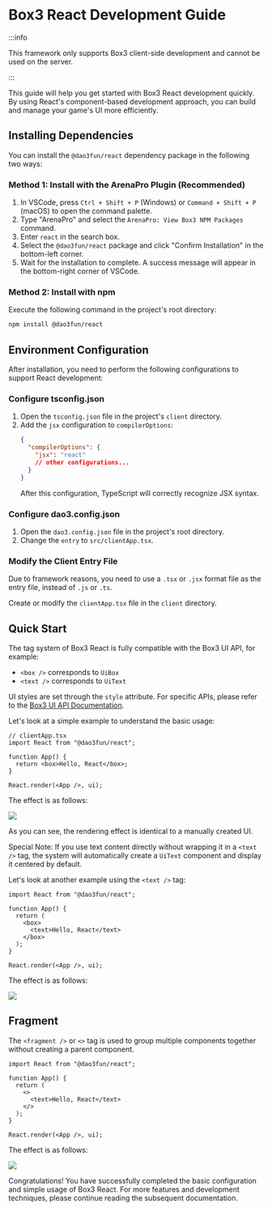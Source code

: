 # Box3 React Development Guide

:::info

This framework only supports Box3 client-side development and cannot be used on the server.

:::

This guide will help you get started with Box3 React development quickly. By using React's component-based development approach, you can build and manage your game's UI more efficiently.

## Installing Dependencies

You can install the `@dao3fun/react` dependency package in the following two ways:

### Method 1: Install with the ArenaPro Plugin (Recommended)

1.  In VSCode, press `Ctrl + Shift + P` (Windows) or `Command + Shift + P` (macOS) to open the command palette.
2.  Type "ArenaPro" and select the `ArenaPro: View Box3 NPM Packages` command.
3.  Enter `react` in the search box.
4.  Select the `@dao3fun/react` package and click "Confirm Installation" in the bottom-left corner.
5.  Wait for the installation to complete. A success message will appear in the bottom-right corner of VSCode.

### Method 2: Install with npm

Execute the following command in the project's root directory:

```bash
npm install @dao3fun/react
```

## Environment Configuration

After installation, you need to perform the following configurations to support React development:

### Configure tsconfig.json

1.  Open the `tsconfig.json` file in the project's `client` directory.
2.  Add the `jsx` configuration to `compilerOptions`:
    ```json
    {
      "compilerOptions": {
        "jsx": "react"
        // other configurations...
      }
    }
    ```
    After this configuration, TypeScript will correctly recognize JSX syntax.

### Configure dao3.config.json

1.  Open the `dao3.config.json` file in the project's root directory.
2.  Change the `entry` to `src/clientApp.tsx`.

### Modify the Client Entry File

Due to framework reasons, you need to use a `.tsx` or `.jsx` format file as the entry file, instead of `.js` or `.ts`.

Create or modify the `clientApp.tsx` file in the `client` directory.

## Quick Start

The tag system of Box3 React is fully compatible with the Box3 UI API, for example:

- `<box />` corresponds to `UiBox`
- `<text />` corresponds to `UiText`

UI styles are set through the `style` attribute. For specific APIs, please refer to the [Box3 UI API Documentation](https://docs.box3lab.com/api/ClientUI/).

Let's look at a simple example to understand the basic usage:

```tsx
// clientApp.tsx
import React from "@dao3fun/react";

function App() {
  return <box>Hello, React</box>;
}

React.render(<App />, ui);
```

The effect is as follows:

![](/QQ20250402-152338.png)

As you can see, the rendering effect is identical to a manually created UI.

Special Note: If you use text content directly without wrapping it in a `<text />` tag, the system will automatically create a `UiText` component and display it centered by default.

Let's look at another example using the `<text />` tag:

```tsx
import React from "@dao3fun/react";

function App() {
  return (
    <box>
      <text>Hello, React</text>
    </box>
  );
}

React.render(<App />, ui);
```

The effect is as follows:

![](/QQ20250402-152915.png)

## Fragment

The `<fragment />` or `<>` tag is used to group multiple components together without creating a parent component.

```tsx
import React from "@dao3fun/react";

function App() {
  return (
    <>
      <text>Hello, React</text>
    </>
  );
}

React.render(<App />, ui);
```

The effect is as follows:

![](/QQ20250403-205512.png)

Congratulations! You have successfully completed the basic configuration and simple usage of Box3 React. For more features and development techniques, please continue reading the subsequent documentation.
